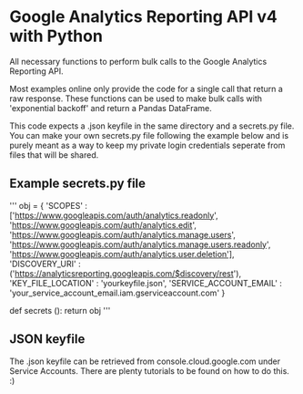# Google Analytics Reporting API v4 with Python

All necessary functions to perform bulk calls to the Google Analytics Reporting API. 

Most examples online only provide the code for a single call that return a raw response. These functions can be used to make bulk calls with 'exponential backoff' and return a Pandas DataFrame.

This code expects a .json keyfile in the same directory and a secrets.py file. You can make your own secrets.py file following the example below and is purely meant as a way to keep my private login credentials seperate from files that will be shared.

## Example secrets.py file
'''
obj = {
    'SCOPES' : ['https://www.googleapis.com/auth/analytics.readonly',
                'https://www.googleapis.com/auth/analytics.edit',
                'https://www.googleapis.com/auth/analytics.manage.users',
                'https://www.googleapis.com/auth/analytics.manage.users.readonly',
                'https://www.googleapis.com/auth/analytics.user.deletion'],
    'DISCOVERY_URI' : ('https://analyticsreporting.googleapis.com/$discovery/rest'),
    'KEY_FILE_LOCATION' : 'yourkeyfile.json',
    'SERVICE_ACCOUNT_EMAIL' : 'your_service_account_email.iam.gserviceaccount.com'
}

def secrets ():
    return obj
'''

## JSON keyfile
The .json keyfile can be retrieved from console.cloud.google.com under Service Accounts. There are plenty tutorials to be found on how to do this. :)